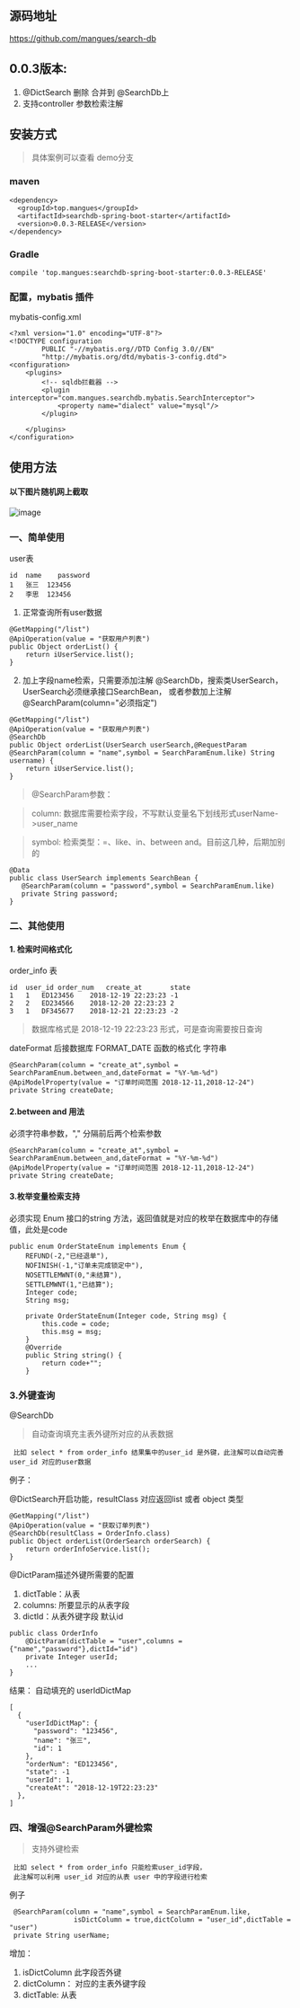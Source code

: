 ## 源码地址
https://github.com/mangues/search-db

## 0.0.3版本:
1. @DictSearch 删除 合并到 @SearchDb上
2. 支持controller 参数检索注解


## 安装方式

>具体案例可以查看 demo分支


### maven
```
<dependency>
  <groupId>top.mangues</groupId>
  <artifactId>searchdb-spring-boot-starter</artifactId>
  <version>0.0.3-RELEASE</version>
</dependency>
```

### Gradle
```
compile 'top.mangues:searchdb-spring-boot-starter:0.0.3-RELEASE'
```


### 配置，mybatis 插件

mybatis-config.xml
```
<?xml version="1.0" encoding="UTF-8"?>
<!DOCTYPE configuration
        PUBLIC "-//mybatis.org//DTD Config 3.0//EN"
        "http://mybatis.org/dtd/mybatis-3-config.dtd">
<configuration>
    <plugins>
        <!-- sqldb拦截器 -->
        <plugin interceptor="com.mangues.searchdb.mybatis.SearchInterceptor">
            <property name="dialect" value="mysql"/>
        </plugin>

    </plugins>
</configuration>
```



## 使用方法

#### 以下图片随机网上截取

![image](https://github.com/mangues/search-db/raw/master/image/WX20181124-220832@2x.png)


### 一、简单使用

user表
```
id	name	password
1	张三	123456
2	李思	123456
```


1. 正常查询所有user数据
```
@GetMapping("/list")
@ApiOperation(value = "获取用户列表")
public Object orderList() {
    return iUserService.list();
}
```

2. 加上字段name检索，只需要添加注解 @SearchDb，搜索类UserSearch，UserSearch必须继承接口SearchBean，
    或者参数加上注解@SearchParam(column="必须指定")

```
@GetMapping("/list")
@ApiOperation(value = "获取用户列表")
@SearchDb
public Object orderList(UserSearch userSearch,@RequestParam @SearchParam(column = "name",symbol = SearchParamEnum.like) String username) {
    return iUserService.list();
}
```

> @SearchParam参数：

> column: 数据库需要检索字段，不写默认变量名下划线形式userName->user_name

> symbol: 检索类型：=、like、in、between and。目前这几种，后期加别的

```
@Data
public class UserSearch implements SearchBean {
   @SearchParam(column = "password",symbol = SearchParamEnum.like)
   private String password;
}

```


### 二、其他使用

#### 1. 检索时间格式化
order_info 表

```
id	user_id	order_num	create_at	    state
1	1	ED123456	2018-12-19 22:23:23	-1
2	2	ED234566	2018-12-20 22:23:23	2
3	1	DF345677	2018-12-21 22:23:23	-2
```


> 数据库格式是 2018-12-19 22:23:23 形式，可是查询需要按日查询

dateFormat 后接数据库 FORMAT_DATE 函数的格式化 字符串

```
@SearchParam(column = "create_at",symbol = SearchParamEnum.between_and,dateFormat = "%Y-%m-%d")
@ApiModelProperty(value = "订单时间范围 2018-12-11,2018-12-24")
private String createDate;
```

#### 2.between and 用法

必须字符串参数，"," 分隔前后两个检索参数
```
@SearchParam(column = "create_at",symbol = SearchParamEnum.between_and,dateFormat = "%Y-%m-%d")
@ApiModelProperty(value = "订单时间范围 2018-12-11,2018-12-24")
private String createDate;
```

#### 3.枚举变量检索支持

必须实现 Enum 接口的string 方法，返回值就是对应的枚举在数据库中的存储值，此处是code

```
public enum OrderStateEnum implements Enum {
    REFUND(-2,"已经退单"),
    NOFINISH(-1,"订单未完成锁定中"),
    NOSETTLEMWNT(0,"未结算"),
    SETTLEMWNT(1,"已结算");
    Integer code;
    String msg;

    private OrderStateEnum(Integer code, String msg) {
        this.code = code;
        this.msg = msg;
    }
    @Override
    public String string() {
        return code+"";
    }

```


### 3.外键查询
@SearchDb

> 自动查询填充主表外键所对应的从表数据
```
 比如 select * from order_info 结果集中的user_id 是外键，此注解可以自动完善user_id 对应的user数据
```

例子：

@DictSearch开启功能，resultClass 对应返回list 或者 object 类型
```
@GetMapping("/list")
@ApiOperation(value = "获取订单列表")
@SearchDb(resultClass = OrderInfo.class)
public Object orderList(OrderSearch orderSearch) {
    return orderInfoService.list();
}
```

@DictParam描述外键所需要的配置

1. dictTable：从表
2. columns: 所要显示的从表字段
3. dictId：从表外键字段 默认id


```
public class OrderInfo
    @DictParam(dictTable = "user",columns = {"name","password"},dictId="id")
    private Integer userId;
    ...
}
```

结果：  自动填充的 userIdDictMap
```
[
  {
    "userIdDictMap": {
      "password": "123456",
      "name": "张三",
      "id": 1
    },
    "orderNum": "ED123456",
    "state": -1
    "userId": 1,
    "createAt": "2018-12-19T22:23:23"
  },
]
```


### 四、增强@SearchParam外键检索


> 支持外键检索
```
 比如 select * from order_info 只能检索user_id字段，
 此注解可以利用 user_id 对应的从表 user 中的字段进行检索
```

例子
```
 @SearchParam(column = "name",symbol = SearchParamEnum.like,
                isDictColumn = true,dictColumn = "user_id",dictTable = "user")
 private String userName;
```
增加：
1. isDictColumn 此字段否外键
2. dictColumn： 对应的主表外键字段
3. dictTable:   从表
